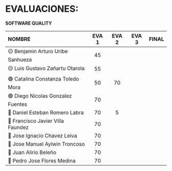 # EVALUACIONES: 
**SOFTWARE QUALITY**

| NOMBRE | EVA 1 | EVA 2 | EVA 3 | FINAL |
|:-------|:------:|:------:|:------:|:-----:|
| 🟡 Benjamin Arturo Uribe Sanhueza |45||||
| 🟡 Luis Gustavo Zañartu Otarola   |55||||
| 🟢 Catalina Constanza Toledo Mora |50|70|||
| 🟢 Diego Nicolas Gonzalez Fuentes |70||||
| 🔴 Daniel Esteban Romero Labra    |70|5|||
| 🔴 Francisco Javier Villa Faundez |70||||
| 🔴 Jose Ignacio Chavez Leiva      |70||||
| 🔵 Jose Manuel Aylwin Troncoso    |70||||
| 🔵 Juan Alirio Beleño             |70|
| 🔵 Pedro Jose Flores Medina       |70||||











